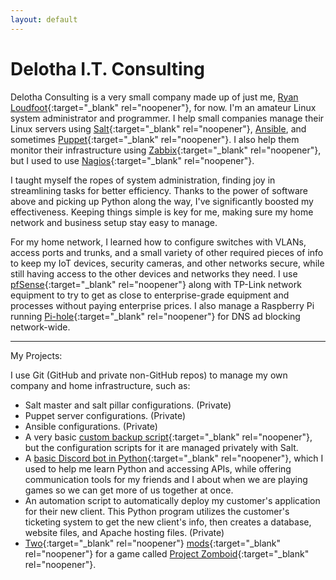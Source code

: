 ```yaml
---
layout: default
---
```


# Delotha I.T. Consulting

Delotha Consulting is a very small company made up of just me, [Ryan Loudfoot](https://github.com/Elyrith){:target="_blank" rel="noopener"}, for now. I'm an amateur Linux system administrator and programmer. I help small companies manage their Linux servers using [Salt](https://saltproject.io/){:target="_blank" rel="noopener"}, [Ansible](https://www.ansible.com/), and sometimes [Puppet](https://www.puppet.com/){:target="_blank" rel="noopener"}. I also help them monitor their infrastructure using [Zabbix](https://www.zabbix.com/){:target="_blank" rel="noopener"}, but I used to use [Nagios](https://www.nagios.org/){:target="_blank" rel="noopener"}.

I taught myself the ropes of system administration, finding joy in streamlining tasks for better efficiency. Thanks to the power of software above and picking up Python along the way, I've significantly boosted my effectiveness. Keeping things simple is key for me, making sure my home network and business setup stay easy to manage.

For my home network, I learned how to configure switches with VLANs, access ports and trunks, and a small variety of other required pieces of info to keep my IoT devices, security cameras, and other networks secure, while still having access to the other devices and networks they need. I use [pfSense](https://www.pfsense.org/){:target="_blank" rel="noopener"} along with TP-Link network equipment to try to get as close to enterprise-grade equipment and processes without paying enterprise prices. I also manage a Raspberry Pi running [Pi-hole](https://pi-hole.net/){:target="_blank" rel="noopener"} for DNS ad blocking network-wide.

---

My Projects:

I use Git (GitHub and private non-GitHub repos) to manage my own company and home infrastructure, such as:

- Salt master and salt pillar configurations. (Private)
- Puppet server configurations. (Private)
- Ansible configurations. (Private)
- A very basic [custom backup script](https://github.com/Delotha/server-scripts){:target="_blank" rel="noopener"}, but the configuration scripts for it are managed privately with Salt.
- A [basic Discord bot in Python](https://github.com/Elyrith/py-discordbot){:target="_blank" rel="noopener"}, which I used to help me learn Python and accessing APIs, while offering communication tools for my friends and I about when we are playing games so we can get more of us together at once.
- An automation script to automatically deploy my customer's application for their new client. This Python program utilizes the customer's ticketing system to get the new client's info, then creates a database, website files, and Apache hosting files. (Private)
- [Two](https://github.com/Elyrith/project-zomboid-guns-blazin){:target="_blank" rel="noopener"} [mods](https://github.com/Elyrith/project-zomboid-everything-weighs-nothing){:target="_blank" rel="noopener"} for a game called [Project Zomboid](https://store.steampowered.com/app/108600/Project_Zomboid/){:target="_blank" rel="noopener"}.
